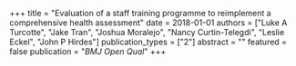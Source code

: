 +++
title = "Evaluation of a staff training programme to reimplement a comprehensive health assessment"
date = 2018-01-01
authors = ["Luke A Turcotte", "Jake Tran", "Joshua Moralejo", "Nancy Curtin-Telegdi", "Leslie Eckel", "John P Hirdes"]
publication_types = ["2"]
abstract = ""
featured = false
publication = "*BMJ Open Qual*"
+++

